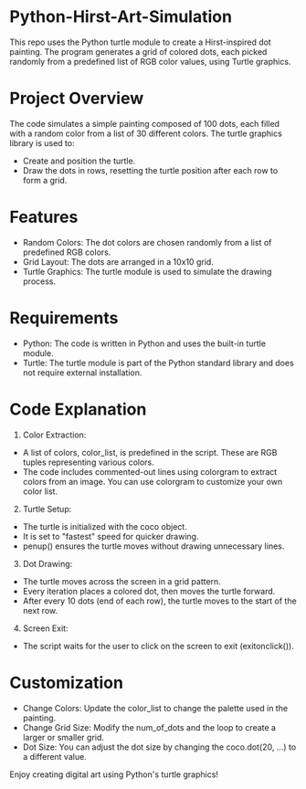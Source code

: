 # Python-Hirst-Art-Simulation
This repo uses the Python turtle module to create a Hirst-inspired dot painting. The program generates a grid of colored dots, each picked randomly from a predefined list of RGB color values, using Turtle graphics.

# Project Overview
The code simulates a simple painting composed of 100 dots, each filled with a random color from a list of 30 different colors. The turtle graphics library is used to:
 - Create and position the turtle.
 - Draw the dots in rows, resetting the turtle position after each row to form a grid.

# Features
- Random Colors: The dot colors are chosen randomly from a list of predefined RGB colors.
- Grid Layout: The dots are arranged in a 10x10 grid.
- Turtle Graphics: The turtle module is used to simulate the drawing process.

# Requirements
- Python: The code is written in Python and uses the built-in turtle module.
- Turtle: The turtle module is part of the Python standard library and does not require external installation.

# Code Explanation
1. Color Extraction:

  - A list of colors, color_list, is predefined in the script. These are RGB tuples representing various colors.
  - The code includes commented-out lines using colorgram to extract colors from an image. You can use colorgram to customize your own color list.

2. Turtle Setup:

  - The turtle is initialized with the coco object.
  - It is set to "fastest" speed for quicker drawing.
  - penup() ensures the turtle moves without drawing unnecessary lines.

3. Dot Drawing:

  - The turtle moves across the screen in a grid pattern.
  - Every iteration places a colored dot, then moves the turtle forward.
  - After every 10 dots (end of each row), the turtle moves to the start of the next row.

4. Screen Exit:

  - The script waits for the user to click on the screen to exit (exitonclick()).

# Customization
- Change Colors: Update the color_list to change the palette used in the painting.
- Change Grid Size: Modify the num_of_dots and the loop to create a larger or smaller grid.
- Dot Size: You can adjust the dot size by changing the coco.dot(20, ...) to a different value.

Enjoy creating digital art using Python's turtle graphics!
